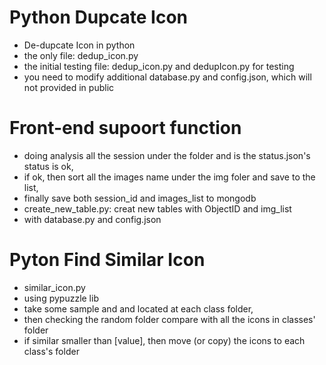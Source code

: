 # Python Dupcate Icon
- De-dupcate Icon in python
- the only file: dedup_icon.py
- the initial testing file: dedup_icon.py and dedupIcon.py for testing
- you need to modify additional database.py and config.json, which will not provided in public

# Front-end supoort function
- doing analysis all the session under the folder and is the status.json's status is ok, 
- if ok, then sort all the images name under the img foler and save to the list, 
- finally save both session_id and images_list to mongodb
- create_new_table.py: creat new tables with ObjectID and img_list
- with database.py and config.json

# Pyton Find Similar Icon
- similar_icon.py
- using pypuzzle lib
- take some sample and and located at each class folder, 
- then checking the random folder compare with all the icons in classes' folder
- if similar smaller than [value], then move (or copy) the icons to each class's folder
